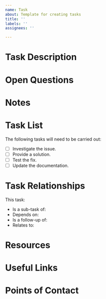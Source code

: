 ```yaml
---
name: Task
about: Template for creating tasks
title: ''
labels: ''
assignees: ''

---
```


# Task Description


# Open Questions


# Notes


# Task List

The following tasks will need to be carried out:
* [ ] Investigate the issue.
* [ ] Provide a solution.
* [ ] Test the fix.
* [ ] Update the documentation.

# Task Relationships

This task:
* Is a sub-task of:
* Depends on:
* Is a follow-up of:
* Relates to:

# Resources


# Useful Links


# Points of Contact

